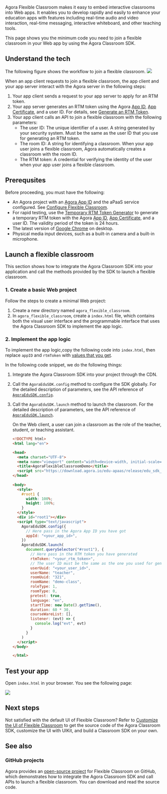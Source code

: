 Agora Flexible Classroom makes it easy to embed interactive classrooms into Web apps. It enables you to develop rapidly and easily to enhance your education apps with features including real-time audio and video interaction, real-time messaging, interactive whiteboard, and other teaching tools.

This page shows you the minimum code you need to join a flexible classroom in your Web app by using the  Agora Classroom SDK.

## Understand the tech

The following figure shows the workflow to join a flexible classroom.
![](https://web-cdn.agora.io/docs-files/1623309158910)

When an app client requests to join a flexible classroom, the app client and your app server interact with the Agora server in the following steps:

1. Your app client sends a request to your app server to apply for an RTM token.
2. Your app server generates an RTM token using the Agora [App ID](./Agora%20Platform/get_appid_token?platform=All%20Platforms#get-the-app-id), [App Certificate](./Agora%20Platform/get_appid_token?platform=All%20Platforms#get-the-app-certificate), and a user ID. For details, see [Generate an RTM Token](https://docs.agora.io/en/Real-time-Messaging/token_server_rtm).
3. Your app client calls an API to join a flexible classroom with the following parameters:
   - The user ID: The unique identifier of a user. A string generated by your security system. Must be the same as the user ID that you use for generating an RTM token.
   - The room ID: A string for identifying a classroom. When your app user joins a flexible classroom, Agora automatically creates a classroom with the room ID.
   - The RTM token: A credential for verifying the identity of the user when your app user joins a flexible classroom. 

## Prerequsites

Before proceeding, you must have the following:

- An Agora project with an [Agora App ID](./Agora%20Platform/get_appid_token?platform=All%20Platforms#get-the-app-id) and the aPaaS service configured. See [Configure Flexible Classroom](./agora_class_prep).
- For rapid testing, use the [Temporary RTM Token Generator](https://webdemo.agora.io/token-builder/) to generate a temporary RTM token with the Agora [App ID](./Agora%20Platform/get_appid_token?platform=All%20Platforms#get-the-app-id), [App Certificate](./Agora%20Platform/get_appid_token?platform=All%20Platforms#get-the-app-certificate), and a user ID. The validity period of the token is 24 hours.
- The latest version of [Google Chrome](https://www.google.cn/chrome/) on desktop.
- Physical media input devices, such as a built-in camera and a built-in microphone.

## Launch a flexible classroom

This section shows how to integrate the Agora Classroom SDK into your application and call the methods provided by the SDK to launch a flexible classroom.

### 1. Create a basic Web project

Follow the steps to create a minimal Web project:

1. Create a new directory named `agora_flexible_classroom`.
2. In `agora_flexible_classroom`, create a `index.html` file, which contains both the visual user interface and the programmable interface that uses the Agora Classroom SDK to implement the app logic.

### 2. Implement the app logic

To implement the app logic,copy the following code into `index.html`, then replace `appID` and `rtmToken` with [values that you get](#prerequsites).

In the following code snippet, we do the following things:

1. Integrate the Agora Classroom SDK into your project through the CDN.

2. Call the `AgoraEduSDK.config` method to configure the SDK globally. For the detailed description of parameters, see the API reference of [ `AgoraEduSDK.config`](./agora_class_api_ref_web?platform=Web#config).

3. Call the `AgoraEduSDK.launch` method to launch the classroom. For the detailed description of parameters, see the API reference of [`AgoraEduSDK.launch`](./agora_class_api_ref_web?platform=Web#launch).

   <div class="alert note">On the Web client, a user can join a classroom as the role of the teacher, student, or teaching assistant.</div>
   
   ```html
   <!DOCTYPE html>
   <html lang="en">
   
   <head>
     <meta charset="UTF-8">
     <meta name="viewport" content="width=device-width, initial-scale=1">
     <title>AgoraFlexibleClassroomDemo</title>
     <script src="https://download.agora.io/edu-apaas/release/edu_sdk_1.1.0.1_ga.js"></script>
   </head>
  
   <body>
     <style>
       #root1 {
         width: 100%;
         height: 100%;
       }
     </style>
     <div id="root1"></div>
     <script type="text/javascript">
       AgoraEduSDK.config({
         // Here pass in the Agora App ID you have got
         appId: "<your_app_id>",
       })
       AgoraEduSDK.launch(
         document.querySelector("#root1"), {
           // Here pass in the RTM token you have generated
           rtmToken: "<your_rtm_token>",
           // The user ID must be the same as the one you used for generating the RTM token
           userUuid: "<your_user_id>",
           userName: "teacher",
           roomUuid: "321",
           roomName: "demo-class",
           roleType: 1,
           roomType: 0,
           pretest: true,
           language: "en",
           startTime: new Date().getTime(),
           duration: 60 * 30,
           courseWareList: [],
           listener: (evt) => {
             console.log("evt", evt)
           }
         }
       )
     </script>
   </body>
   
   </html>
   ```

## Test your app

Open `index.html` in your browser. You see the following page:

![](https://web-cdn.agora.io/docs-files/1621308595366)

## Next steps

Not satisfied with the default UI of Flexible Classroom? Refer to [Customize the UI of Flexible Classroom](./agora_class_custom_ui_web?platform=Web) to get the source code of the Agora Classroom SDK, customize the UI with UIKit, and build a Classroom SDK on your own.

## See also

### GitHub projects

Agora provides an [open-source project](https://github.com/AgoraIO-Community/CloudClass-Desktop/tree/release/apaas-1.1.0.1-ga) for Flexible Classroom on GitHub, which demonstrates how to integrate the Agora Classroom SDK and call APIs to launch a flexible classroom. You can download and read the source code.
